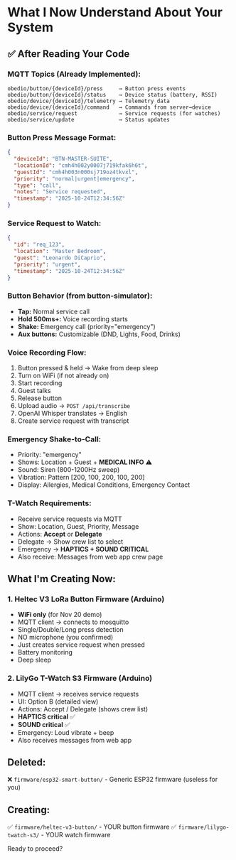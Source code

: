 # What I Now Understand About Your System

## ✅ After Reading Your Code

### MQTT Topics (Already Implemented):
```
obedio/button/{deviceId}/press     → Button press events
obedio/button/{deviceId}/status    → Device status (battery, RSSI)
obedio/device/{deviceId}/telemetry → Telemetry data
obedio/device/{deviceId}/command   → Commands from server→device
obedio/service/request             → Service requests (for watches)
obedio/service/update              → Status updates
```

### Button Press Message Format:
```json
{
  "deviceId": "BTN-MASTER-SUITE",
  "locationId": "cmh4h002y0007j719kfak6h6t",
  "guestId": "cmh4h003n000sj719oz4tkvxl",
  "priority": "normal|urgent|emergency",
  "type": "call",
  "notes": "Service requested",
  "timestamp": "2025-10-24T12:34:56Z"
}
```

### Service Request to Watch:
```json
{
  "id": "req_123",
  "location": "Master Bedroom",
  "guest": "Leonardo DiCaprio",
  "priority": "urgent",
  "timestamp": "2025-10-24T12:34:56Z"
}
```

### Button Behavior (from button-simulator):
- **Tap:** Normal service call
- **Hold 500ms+:** Voice recording starts
- **Shake:** Emergency call (priority="emergency")
- **Aux buttons:** Customizable (DND, Lights, Food, Drinks)

### Voice Recording Flow:
1. Button pressed & held → Wake from deep sleep
2. Turn on WiFi (if not already on)
3. Start recording
4. Guest talks
5. Release button
6. Upload audio → `POST /api/transcribe`
7. OpenAI Whisper translates → English
8. Create service request with transcript

### Emergency Shake-to-Call:
- Priority: "emergency"
- Shows: Location + Guest + **MEDICAL INFO** ⚠️
- Sound: Siren (800-1200Hz sweep)
- Vibration: Pattern [200, 100, 200, 100, 200]
- Display: Allergies, Medical Conditions, Emergency Contact

### T-Watch Requirements:
- Receive service requests via MQTT
- Show: Location, Guest, Priority, Message
- Actions: **Accept** or **Delegate**
- Delegate → Show crew list to select
- Emergency → **HAPTICS + SOUND CRITICAL**
- Also receive: Messages from web app crew page

## What I'm Creating Now:

### 1. Heltec V3 LoRa Button Firmware (Arduino)
- **WiFi only** (for Nov 20 demo)
- MQTT client → connects to mosquitto
- Single/Double/Long press detection
- NO microphone (you confirmed)
- Just creates service request when pressed
- Battery monitoring
- Deep sleep

### 2. LilyGo T-Watch S3 Firmware (Arduino)
- MQTT client → receives service requests
- UI: Option B (detailed view)
- Actions: Accept / Delegate (shows crew list)
- **HAPTICS critical** ✅
- **SOUND critical** ✅
- Emergency: Loud vibrate + beep
- Also receives messages from web app

## Deleted:
❌ `firmware/esp32-smart-button/` - Generic ESP32 firmware (useless for you)

## Creating:
✅ `firmware/heltec-v3-button/` - YOUR button firmware
✅ `firmware/lilygo-twatch-s3/` - YOUR watch firmware

Ready to proceed?

